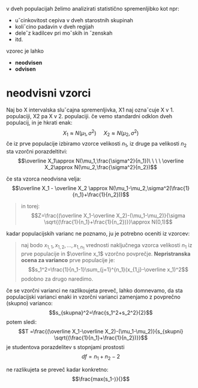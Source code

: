 v dveh populacijah želimo analizirati statistično spremenljibko kot npr:
- uˇcinkovitost cepiva v dveh starostnih skupinah  
- koliˇcino padavin v dveh regijah  
- deleˇz kadilcev pri moˇskih in ˇzenskah  
- itd.

vzorec je lahko 
- **neodvisen**
- **odvisen**

# neodvisni vzorci
Naj bo X intervalska sluˇcajna spremenljivka, X1 naj oznaˇcuje X v 1.  
populaciji, X2 pa X v 2. populaciji.
če vemo standardni odklon dveh populacij, in je hkrati enak:
$$X_1\approx N(\mu_1,\sigma^2)\ \ \ \ \ X_2\approx N(\mu_2,\sigma^2) $$
če iz prve populacije izbiramo vzorce velikosti $n_1$, iz druge pa velikosti $n_2$ sta vzorčni porazdeltitvi: $$\overline X_1\approx N(\mu_1,\frac{\sigma^2}{n_1})\ \ \ \ \overline X_2\approx N(\mu_2,\frac{\sigma^2}{n_2})$$
 
če sta vzorca neodvisna velja:
$$\overline X_1 - \overline X_2 \approx N(\mu_1-\mu_2,\sigma^2(\frac{1}{n_1}+\frac{1}{n_2}))$$

>in torej:
>$$Z=\frac{(\overline X_1-\overline X_2)-(\mu_1-\mu_2)}{\sigma \sqrt{(\frac{1}{n_1}+\frac{1}{n_2})}}\approx N(0,1)$$

kadar populacijskih varianc ne poznamo, ju je potrebno	oceniti iz vzorcev:
>naj bodo $x_{1,1},x_{1,2},...,x_{1,n_1}$ vrednosti naključnega vzorca velikosti $n_1$ iz prve populacije in $\overline x_1$ vzorčno povprečje.
>**Nepristranska ocena za varianco** prve populacije je:
>$$s_1^2=\frac{1}{n_1-1}\sum_{j=1}^{n_1}(x_{1,j}-\overline x_1)^2$$
>podobno za drugo naredimo. 

če se vzorčni varianci ne razlikoujeta preveč, lahko domnevamo, da sta populacijski varianci enaki in vzorčni varianci zamenjamo z povprečno (skupno) varianco:
$$s_{skupna}^2=\frac{s_1^2+s_2^2}{2}$$
potem sledi:
$$T =\frac{(\overline X_1-\overline X_2)-(\mu_1-\mu_2)}{s_{skupni} \sqrt{(\frac{1}{n_1}+\frac{1}{n_2})}}$$
je studentova porazdelitev s stopnjami prostosti $$df= n_1+n_2-2$$

ne razlikujeta se preveč kadar konkretno:
$$\frac{max(s_1-)}{}$$